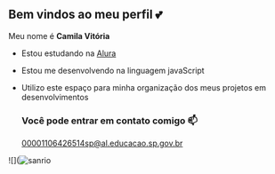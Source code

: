 ## Bem vindos ao meu perfil 💕

Meu nome é **Camila Vitória**

- Estou estudando na [Alura](https://www.alura.com.br)
- Estou me desenvolvendo na linguagem javaScript
- Utilizo este espaço para minha organização dos meus projetos em desenvolvimentos

  ### Você pode entrar em contato comigo 📫

  00001106426514sp@al.educacao.sp.gov.br

 ![](![sanrio](https://github.com/user-attachments/assets/5ab07908-28ae-4389-bce2-71642ab90c17)
